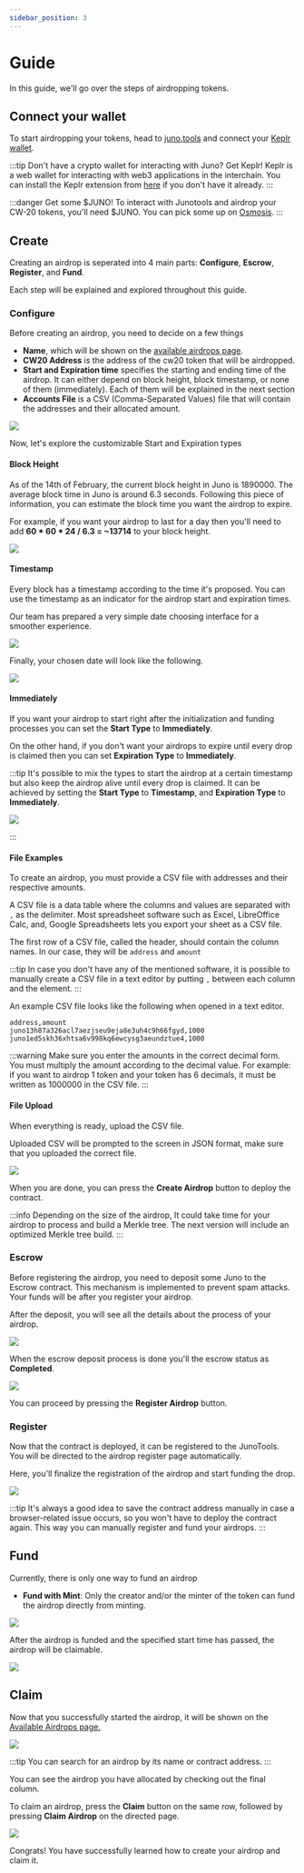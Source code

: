 ```yaml
---
sidebar_position: 3
---
```


# Guide

In this guide, we'll go over the steps of airdropping tokens.

## Connect your wallet
To start airdropping your tokens, head to [juno.tools](https://test.juno.tools) and connect
your [Keplr wallet](https://wallet.keplr.app/).

:::tip Don't have a crypto wallet for interacting with Juno? Get Keplr!
Keplr is a web wallet for interacting with web3 applications in the interchain. You can install the Keplr extension from [here](https://www.keplr.app/) if you don't have it already.
:::

:::danger Get some $JUNO!
To interact with Junotools and airdrop your CW-20 tokens, you'll need $JUNO. You can pick some up on [Osmosis](https://osmosis.zone/).
:::

## Create

Creating an airdrop is seperated into 4 main parts: **Configure**, **Escrow**, **Register**, and **Fund**.

Each step will be explained and explored throughout this guide.

### Configure

Before creating an airdrop, you need to decide on a few things

* **Name**, which will be shown on the [available airdrops page](https://test.juno.tools/airdrops/list/).
* **CW20 Address** is the address of the cw20 token that will be airdropped.
* **Start and Expiration time** specifies the starting and ending time of the airdrop. It can either depend on block height, block timestamp, or none of them (immediately). Each of them will be explained in the next section
* **Accounts File** is a CSV (Comma-Separated Values) file that will contain the addresses and their allocated amount.

![](/img/airdrop/airdrop-parameters.png)

Now, let's explore the customizable Start and Expiration types

#### Block Height

As of the 14th of February, the current block height in Juno is 1890000. The average block time in Juno is around 6.3 seconds. Following this piece of information, you can estimate the block time you want the airdrop to expire.

For example, if you want your airdrop to last for a day then you'll need to add **60 \* 60 \* 24 / 6.3 = ~13714** to your block height.

![](/img/airdrop/block-height.png)

#### Timestamp

Every block has a timestamp according to the time it's proposed. You can use the timestamp as an indicator for the airdrop start and expiration times.

Our team has prepared a very simple date choosing interface for a smoother experience.

![](/img/airdrop/timestamp.png)

Finally, your chosen date will look like the following.

![](/img/airdrop/timestamp-2.png)

#### Immediately

If you want your airdrop to start right after the initialization and funding processes you can set the **Start Type** to **Immediately**.

On the other hand, if you don't want your airdrops to expire until every drop is claimed then you can set **Expiration Type** to **Immediately**.

:::tip
It's possible to mix the types to start the airdrop at a certain timestamp but also keep the airdrop alive until every drop is claimed. It can be achieved by setting the **Start Type** to **Timestamp**, and **Expiration Type** to **Immediately**.

![](/img/airdrop/hybrid-time.png)

:::

#### File Examples

To create an airdrop, you must provide a CSV file with addresses and their respective amounts.

A CSV file is a data table where the columns and values are separated with `,` as the delimiter. Most spreadsheet software such as Excel, LibreOffice Calc, and, Google Spreadsheets lets you export your sheet as a CSV file.

The first row of a CSV file, called the header, should contain the column names. In our case, they will be `address` and `amount`

:::tip
In case you don't have any of the mentioned software, it is possible to manually create a CSV file in a text editor by putting `,` between each column and the element.
:::

An example CSV file looks like the following when opened in a text editor.

```
address,amount
juno13h87a326acl7aezjseu9eja8e3uh4c9h66fgyd,1000
juno1ed5skh36xhtsa6v998kq6ewcysg3aeundztue4,1000
```

:::warning
Make sure you enter the amounts in the correct decimal form. You must multiply the amount according to the decimal value.
For example: if you want to airdrop 1 token and your token has 6 decimals, it must be written as 1000000 in the CSV file.
:::


#### File Upload

When everything is ready, upload the CSV file.

Uploaded CSV will be prompted to the screen in JSON format, make sure that you uploaded the correct file.

![](/img/airdrop/airdrop-parameters-2.png)

When you are done, you can press the **Create Airdrop** button to deploy the contract.

:::info
Depending on the size of the airdrop, It could take time for your airdrop to process and build a Merkle tree.
The next version will include an optimized Merkle tree build.
:::

### Escrow

Before registering the airdrop, you need to deposit some Juno to the Escrow contract. This mechanism is implemented to prevent spam attacks. Your funds will be after you register your airdrop.

After the deposit, you will see all the details about the process of your airdrop.

![](/img/airdrop/escrow-pending.png)

When the escrow deposit process is done you'll the escrow status as **Completed**.

![](/img/airdrop/escrow-deposit.png)

You can proceed by pressing the **Register Airdrop** button.

### Register

Now that the contract is deployed, it can be registered to the JunoTools. You will be directed to the airdrop register page automatically.

Here, you'll finalize the registration of the airdrop and start funding the drop.

![](/img/airdrop/register-airdrop.png)

:::tip
It's always a good idea to save the contract address manually in case a browser-related issue occurs, so you won't have to deploy the contract again. This way you can manually register and fund your airdrops.
:::

## Fund

Currently, there is only one way to fund an airdrop

* **Fund with Mint**: Only the creator and/or the minter of the token can fund the airdrop directly from minting.

![](/img/airdrop/fund-airdrop.png)

After the airdrop is funded and the specified start time has passed, the airdrop will be claimable.

![](/img/airdrop/fund-airdrop-complete.png)

## Claim

Now that you successfully started the airdrop, it will be shown on the [Available Airdrops page.](https://test.juno.tools/airdrops/list)



![](/img/airdrop/available-airdrops.png)

:::tip
You can search for an airdrop by its name or contract address.
:::


You can see the airdrop you have allocated by checking out the final column.

To claim an airdrop, press the **Claim** button on the same row, followed by pressing **Claim Airdrop** on the directed page.

![](/img/airdrop/claim-airdrop.png)

Congrats! You have successfully learned how to create your airdrop and claim it.
